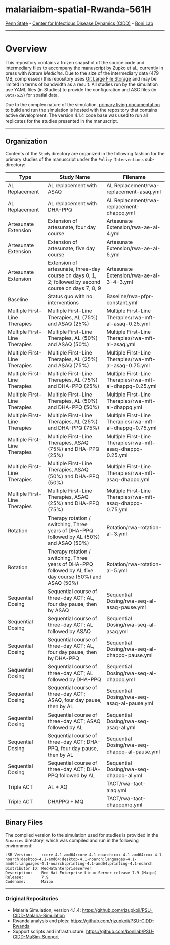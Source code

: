# malariaibm-spatial-Rwanda-561H

[Penn State](https://www.psu.edu/) - [Center for Infectious Disease Dynamics (CIDD)](https://www.huck.psu.edu/institutes-and-centers/center-for-infectious-disease-dynamics) - [Boni Lab](http://mol.ax/)

---

# Overview

This repository contains a frozen snapshot of the source code and intermediary files to accompany the manuscript by Zupko et al., currently in press with *Nature Medicine*. Due to the size of the intermediary data (479 MB, compressed) this repository uses [Git Large File Storage](https://git-lfs.github.com/) and may be limited in terms of bandwidth as a result. All studies run by the simulation use YAML files (in Studies) to provide the configuration and ASC files (in `Data/GIS`) for spatial data.

Due to the complex nature of the simulation, [primary living documentation](https://github.com/rjzupkoii/PSU-CIDD-Malaria-Simulation) to build and run the simulation is hosted with the repository that contains active development. The version 4.1.4 code base was used to run all replicates for the studies presented in the manuscript.

---

## Organization

Contents of the `Study` directory are organized in the following fashion for the primary studies of the manuscript under the `Policy Interventions` sub-directory:

| Type | Study Name | Filename |
| --- | --- | --- |
| AL Replacement | AL replacement with ASAQ | AL Replacement/rwa-replacement-asaq.yml |
| AL Replacement | AL replacement with DHA-PPQ | AL Replacement/rwa-replacement-dhappq.yml |
| Artesunate Extension | Extension of artesunate, four day course | Artesunate Extension/rwa-ae-al-4.yml |
| Artesunate Extension | Extension of artesunate, five day course| Artesunate Extension/rwa-ae-al-5.yml |
| Artesunate Extension | Extension of artesunate, three-day course on days 0, 1, 2; followed by second course on days 7, 8, 9 | Artesunate Extension/rwa-ae-al-3-4-3.yml |
| Baseline | Status quo with no interventions | Baseline/rwa-pfpr-constant.yml |
| Multiple First-Line Therapies |  Multiple First-Line Therapies, AL (75%) and ASAQ (25%) | Multiple First-Line Therapies/rwa-mft-al-asaq-0.25.yml |
| Multiple First-Line Therapies |  Multiple First-Line Therapies, AL (50%) and ASAQ (50%) | Multiple First-Line Therapies/rwa-mft-al-asaq.yml |
| Multiple First-Line Therapies |  Multiple First-Line Therapies, AL (25%) and ASAQ (75%) | Multiple First-Line Therapies/rwa-mft-al-asaq-0.75.yml |
| Multiple First-Line Therapies |  Multiple First-Line Therapies, AL (75%) and DHA-PPQ (25%) | Multiple First-Line Therapies/rwa-mft-al-dhappq-0.25.yml |
| Multiple First-Line Therapies |  Multiple First-Line Therapies, AL (50%) and DHA-PPQ (50%) | Multiple First-Line Therapies/rwa-mft-al-dhappq.yml |
| Multiple First-Line Therapies |  Multiple First-Line Therapies, AL (25%) and DHA-PPQ (75%) | Multiple First-Line Therapies/rwa-mft-al-dhappq-0.75.yml |
| Multiple First-Line Therapies |  Multiple First-Line Therapies, ASAQ (75%) and DHA-PPQ (25%) | Multiple First-Line Therapies/rwa-mft-asaq-dhappq-0.25.yml |
| Multiple First-Line Therapies |  Multiple First-Line Therapies, ASAQ (50%) and DHA-PPQ (50%) | Multiple First-Line Therapies/rwa-mft-asaq-dhappq.yml |
| Multiple First-Line Therapies |  Multiple First-Line Therapies, ASAQ (25%) and DHA-PPQ (75%) | Multiple First-Line Therapies/rwa-mft-asaq-dhappq-0.75.yml |
| Rotation | Therapy rotation / switching, Three years of DHA-PPQ followed by AL (50%) and ASAQ (50%) | Rotation/rwa-rotation-al-3.yml |
| Rotation | Therapy rotation / switching, Three years of DHA-PPQ followed by AL five day course (50%) and ASAQ (50%) | Rotation/rwa-rotation-al-5.yml |
| Sequential Dosing | Sequential course of three-day ACT; AL, four day pause, then by ASAQ | Sequential Dosing/rwa-seq-al-asaq-pause.yml |
| Sequential Dosing | Sequential course of three-day ACT; AL followed by ASAQ | Sequential Dosing/rwa-seq-al-asaq.yml |
| Sequential Dosing | Sequential course of three-day ACT; AL, four day pause, then by DHA-PPQ | Sequential Dosing/rwa-seq-al-dhappq-pause.yml |
| Sequential Dosing | Sequential course of three-day ACT; AL followed by DHA-PPQ | Sequential Dosing/rwa-seq-al-dhappq.yml |
| Sequential Dosing | Sequential course of three-day ACT; ASAQ, four day pause, then by AL | Sequential Dosing/rwa-seq-asaq-al-pause.yml |
| Sequential Dosing | Sequential course of three-day ACT; ASAQ followed by AL | Sequential Dosing/rwa-seq-asaq-al.yml |
| Sequential Dosing | Sequential course of three-day ACT; DHA-PPQ, four day pause, then by AL | Sequential Dosing/rwa-seq-dhappq-al-pause.yml |
| Sequential Dosing | Sequential course of three-day ACT; DHA-PPQ followed by AL | Sequential Dosing/rwa-seq-dhappq-al.yml |
| Triple ACT | AL + AQ | TACT/rwa-tact-alaq.yml |
| Triple ACT | DHAPPQ + MQ | TACT/rwa-tact-dhappqmq.yml |

## Binary Files

The complied version fo the simulation used for studies is provided in the `Binaries` directory, which was compiled and run in the following environment:

```
LSB Version:    :core-4.1-amd64:core-4.1-noarch:cxx-4.1-amd64:cxx-4.1-noarch:desktop-4.1-amd64:desktop-4.1-noarch:languages-4.1-amd64:languages-4.1-noarch:printing-4.1-amd64:printing-4.1-noarch
Distributor ID: RedHatEnterpriseServer
Description:    Red Hat Enterprise Linux Server release 7.9 (Maipo)
Release:        7.9
Codename:       Maipo
```

---

### Original Repositories
- Malaria Simulation, version 4.1.4: https://github.com/rjzupkoii/PSU-CIDD-Malaria-Simulation
- Rwanda analysis and plots: https://github.com/rjzupkoii/PSU-CIDD-Rwanda
- Support scripts and infrastructure: https://github.com/bonilab/PSU-CIDD-MaSim-Support
